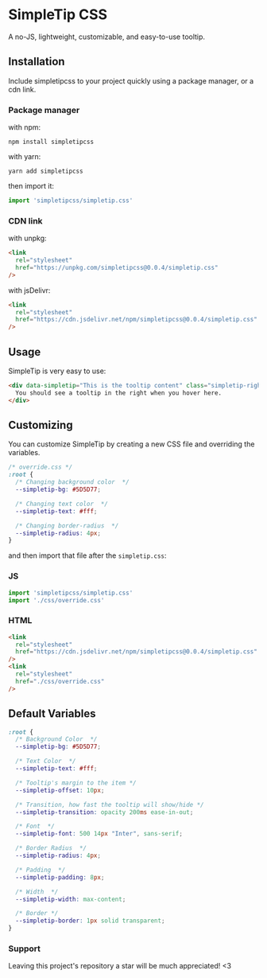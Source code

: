 # SimpleTip CSS

A no-JS, lightweight, customizable, and easy-to-use tooltip.


## Installation
Include simpletipcss to your project quickly using a package manager, or a cdn link.

### Package manager

with npm:
```
npm install simpletipcss
```

with yarn:
```
yarn add simpletipcss
```

then import it:

```js
import 'simpletipcss/simpletip.css'
```

### CDN link

with unpkg:
```html
<link
  rel="stylesheet"
  href="https://unpkg.com/simpletipcss@0.0.4/simpletip.css"
/>
```

with jsDelivr:
```html
<link 
  rel="stylesheet"
  href="https://cdn.jsdelivr.net/npm/simpletipcss@0.0.4/simpletip.css"
/>
```

## Usage

SimpleTip is very easy to use:

```html
<div data-simpletip="This is the tooltip content" class="simpletip-right">
  You should see a tooltip in the right when you hover here.
</div>
```

## Customizing
You can customize SimpleTip by creating a new CSS file and overriding the variables.

```css
/* override.css */
:root {
  /* Changing background color  */
  --simpletip-bg: #5D5D77;

  /* Changing text color  */
  --simpletip-text: #fff;

  /* Changing border-radius  */
  --simpletip-radius: 4px;
}
```

and then import that file after the `simpletip.css`:

### JS
```js
import 'simpletipcss/simpletip.css'
import './css/override.css'
````

### HTML
```html
<link 
  rel="stylesheet"
  href="https://cdn.jsdelivr.net/npm/simpletipcss@0.0.4/simpletip.css"
/>
<link
  rel="stylesheet"
  href="./css/override.css"
/>
```

## Default Variables

```css
:root {
  /* Background Color  */
  --simpletip-bg: #5D5D77;

  /* Text Color  */
  --simpletip-text: #fff;

  /* Tooltip's margin to the item */
  --simpletip-offset: 10px;

  /* Transition, how fast the tooltip will show/hide */
  --simpletip-transition: opacity 200ms ease-in-out;

  /* Font  */
  --simpletip-font: 500 14px "Inter", sans-serif;

  /* Border Radius  */
  --simpletip-radius: 4px;

  /* Padding  */
  --simpletip-padding: 8px;

  /* Width  */
  --simpletip-width: max-content;

  /* Border */
  --simpletip-border: 1px solid transparent;
}
```

### Support

Leaving this project's repository a star will be much appreciated! <3